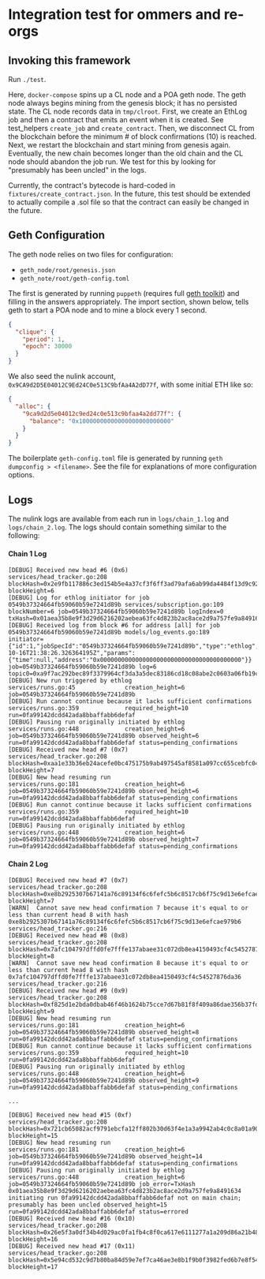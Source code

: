 # Integration test for ommers and re-orgs

## Invoking this framework

Run `./test`.

Here, `docker-compose` spins up a CL node and a POA geth node. The geth node always begins mining from the genesis block; it has no persisted state. The CL node records data in `tmp/clroot`. First, we create an EthLog job and then a contract that emits an event when it is created. See test_helpers `create_job` and `create_contract`. Then, we disconnect CL from the blockchain before the minimum # of block confirmations (10) is reached. Next, we restart the blockchain and start mining from genesis again. Eventually, the new chain becomes longer than the old chain and the CL node should abandon the job run. We test for this by looking for "presumably has been uncled" in the logs.

Currently, the contract's bytecode is hard-coded in `fixtures/create_contract.json`. In the future, this test should be extended to actually compile a .sol file so that the contract can easily be changed in the future.

## Geth Configuration

The geth node relies on two files for configuration:
- `geth_node/root/genesis.json`
- `geth_note/root/geth-config.toml`

The first is generated by running `puppeth` (requires full [geth toolkit](puppeth)) and filling in the answers appropriately. The import section, shown below, tells geth to start a POA node and to mine a block every 1 second.

```json
{
  "clique": {
    "period": 1,
    "epoch": 30000
  }
}
```

We also seed the nulink account, `0x9CA9d2D5E04012C9Ed24C0e513C9bfAa4A2dD77f`, with some initial ETH like so:

```json
{
  "alloc": {
    "9ca9d2d5e04012c9ed24c0e513c9bfaa4a2dd77f": {
      "balance": "0x10000000000000000000000000"
    }
  }
}
```

The boilerplate `geth-config.toml` file is generated by running `geth dumpconfig > <filename>`. See the file for explanations of more configuration options.

## Logs

The nulink logs are available from each run in `logs/chain_1.log` and `logs/chain_2.log`. The logs should contain something similar to the following:

#### Chain 1 Log

```
[DEBUG] Received new head #6 (0x6)                         services/head_tracker.go:208     blockHash=0x2e9fb117886c3ed154b5e4a37cf3f6ff3ad79afa6ab99da4484f13d9c9229c6c blockHeight=6
[DEBUG] Log for ethlog initiator for job 0549b37324664fb59060b59e7241d89b services/subscription.go:109     blockNumber=6 job=0549b37324664fb59060b59e7241d89b logIndex=0 txHash=0x01aea35b8e9f3d29d6216202aebea63fc4d823b2ac8ace2d9a757fe9a8491634
[DEBUG] Received log from block #6 for address [all] for job 0549b37324664fb59060b59e7241d89b models/log_events.go:189         initiator={"id":1,"jobSpecId":"0549b37324664fb59060b59e7241d89b","type":"ethlog","CreatedAt":"2019-10-16T21:38:26.326364195Z","params":{"time":null,"address":"0x0000000000000000000000000000000000000000"}} job=0549b37324664fb59060b59e7241d89b log=6 topic0=0xa9f7ac292bec89f3379964cf3da3a5dec83186cd18c08abe2c0603a06fb19c29
[DEBUG] New run triggered by ethlog                        services/runs.go:45              creation_height=6 job=0549b37324664fb59060b59e7241d89b
[DEBUG] Run cannot continue because it lacks sufficient confirmations services/runs.go:359             required_height=10 run=0fa99142dcdd42ada8bbaffabb6defaf
[DEBUG] Pausing run originally initiated by ethlog         services/runs.go:448             creation_height=6 job=0549b37324664fb59060b59e7241d89b observed_height=6 run=0fa99142dcdd42ada8bbaffabb6defaf status=pending_confirmations
[DEBUG] Received new head #7 (0x7)                         services/head_tracker.go:208     blockHash=0xaa1e33b36eb24acefe0bc475175b9ab497545af8581a097cc655cebfc040a074 blockHeight=7
[DEBUG] New head resuming run                              services/runs.go:181             creation_height=6 job=0549b37324664fb59060b59e7241d89b observed_height=6 run=0fa99142dcdd42ada8bbaffabb6defaf status=pending_confirmations
[DEBUG] Run cannot continue because it lacks sufficient confirmations services/runs.go:359             required_height=10 run=0fa99142dcdd42ada8bbaffabb6defaf
[DEBUG] Pausing run originally initiated by ethlog         services/runs.go:448             creation_height=6 job=0549b37324664fb59060b59e7241d89b observed_height=7 run=0fa99142dcdd42ada8bbaffabb6defaf status=pending_confirmations
```

#### Chain 2 Log

```
[DEBUG] Received new head #7 (0x7)                         services/head_tracker.go:208     blockHash=0xe8b2925307b67141a76c89134f6c6fefc5b6c8517cb6f75c9d13e6efcae979b6 blockHeight=7
[WARN]  Cannot save new head confirmation 7 because it's equal to or less than current head 8 with hash 0xe8b2925307b67141a76c89134f6c6fefc5b6c8517cb6f75c9d13e6efcae979b6 services/head_tracker.go:216
[DEBUG] Received new head #8 (0x8)                         services/head_tracker.go:208     blockHash=0x7afc104797dffd0fe7fffe137abaee31c072db8ea4150493cf4c54527876da36 blockHeight=8
[WARN]  Cannot save new head confirmation 8 because it's equal to or less than current head 8 with hash 0x7afc104797dffd0fe7fffe137abaee31c072db8ea4150493cf4c54527876da36 services/head_tracker.go:216
[DEBUG] Received new head #9 (0x9)                         services/head_tracker.go:208     blockHash=0xf825d1e2bda0dbab46f46b1624b75cce7d67b81f8f409a86dae356b37fd70182 blockHeight=9
[DEBUG] New head resuming run                              services/runs.go:181             creation_height=6 job=0549b37324664fb59060b59e7241d89b observed_height=8 run=0fa99142dcdd42ada8bbaffabb6defaf status=pending_confirmations
[DEBUG] Run cannot continue because it lacks sufficient confirmations services/runs.go:359             required_height=10 run=0fa99142dcdd42ada8bbaffabb6defaf
[DEBUG] Pausing run originally initiated by ethlog         services/runs.go:448             creation_height=6 job=0549b37324664fb59060b59e7241d89b observed_height=9 run=0fa99142dcdd42ada8bbaffabb6defaf status=pending_confirmations

...

[DEBUG] Received new head #15 (0xf)                        services/head_tracker.go:208     blockHash=0x721cb65082acf9791ebcfa12ff802b30d63f4e1a3a9942ab4c0c8a01a90eb7af blockHeight=15
[DEBUG] New head resuming run                              services/runs.go:181             creation_height=6 job=0549b37324664fb59060b59e7241d89b observed_height=14 run=0fa99142dcdd42ada8bbaffabb6defaf status=pending_confirmations
[DEBUG] Pausing run originally initiated by ethlog         services/runs.go:448             creation_height=6 job=0549b37324664fb59060b59e7241d89b job_error=TxHash 0x01aea35b8e9f3d29d6216202aebea63fc4d823b2ac8ace2d9a757fe9a8491634 initiating run 0fa99142dcdd42ada8bbaffabb6defaf not on main chain; presumably has been uncled observed_height=15 run=0fa99142dcdd42ada8bbaffabb6defaf status=errored
[DEBUG] Received new head #16 (0x10)                       services/head_tracker.go:208     blockHash=0x26e5f3a0df34b4d029ac0fa1fb4c8f0ca617e6111277a1a209d86a21b48e2434 blockHeight=16
[DEBUG] Received new head #17 (0x11)                       services/head_tracker.go:208     blockHash=0x5e94cd532c9d7b80ba84d59e7ef7ca46ae3e8b1f9b0f3982fed6b7e8f548926a blockHeight=17
```

[puppeth]: https://github.com/ethereum/go-ethereum#executables
